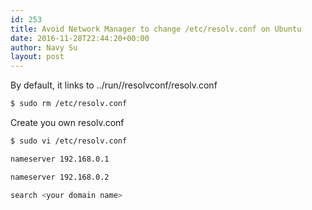 ```yaml
---
id: 253
title: Avoid Network Manager to change /etc/resolv.conf on Ubuntu
date: 2016-11-28T22:44:20+00:00
author: Navy Su
layout: post
---
```

By default, it links to ../run//resolvconf/resolv.conf

~~~bash
$ sudo rm /etc/resolv.conf
~~~

Create you own resolv.conf

~~~bash
$ sudo vi /etc/resolv.conf

nameserver 192.168.0.1

nameserver 192.168.0.2

search <your domain name>

~~~